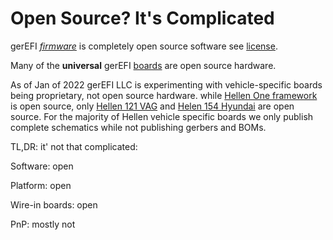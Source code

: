 # Open Source? It's Complicated

gerEFI [_firmware_](https://github.com/gerefi/gerefi) is completely open source software see [license](https://github.com/gerefi/gerefi/blob/master/firmware/license.txt).

Many of the **universal** gerEFI [boards](Hardware) are open source hardware.

As of Jan of 2022 gerEFI LLC is experimenting with vehicle-specific boards being proprietary, not open source hardware. while [Hellen One framework](https://github.com/BrunoFA-git/hellen-one) is open source, only [Hellen 121 VAG](https://github.com/gerefi/hellen121vag) and [Helen 154 Hyundai](https://github.com/gerefi/hellen154hyundai) are open source. For the majority of Hellen vehicle specific boards we only publish complete schematics while not publishing gerbers and BOMs.  

TL,DR: it' not that complicated:

Software: open

Platform: open

Wire-in boards: open

PnP: mostly not
